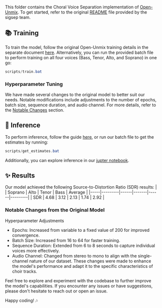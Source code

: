 This folder contains the Choral Voice Separation implementation of [Open-Unmix](https://github.com/sigsep/open-unmix-pytorch). To get started, refer to the original [README](OPEN_UNMIX_README.md) file provided by the sigsep team.

## 📚 Training
To train the model, follow the original Open-Unmix training details in the separate document [here](docs/training.md). Alternatively, you can run the provided batch file to perform training on all four voices (Bass, Tenor, Alto, and Soprano) in one go:
```powershell
scripts/train.bat
```

### Hyperparameter Tuning
We have made several changes to the original model to better suit our needs. Notable modifications include adjustments to the number of epochs, batch size, sequence duration, and audio channel. For more details, refer to the [Notable Changes](#notable-changes-from-the-original-model) section.

## 🤔 Inference
To perform inference, follow the guide [here](docs/inference.md), or run our batch file to get the estimates by running:
```powershell
scripts/get_estimates.bat
```
Additionally, you can explore inference in our [jupter notebook](inference.ipynb).

## ✨ Results
Our model achieved the following Source-to-Distortion Ratio (SDR) results:
|     | Soprano | Alto | Tenor | Bass | Average |
|-----|---------|------|-------|------|---------|
| SDR |   4.68  | 3.12 |  2.13 | 1.74 |   2.92  |

### Notable Changes from the Original Model
Hyperparameter Adjustments
- Epochs: Increased from variable to a fixed value of 200 for improved convergence.
- Batch Size: Increased from 16 to 64 for faster training.
- Sequence Duration: Extended from 6 to 8 seconds to capture individual voices more effectively.
- Audio Channel: Changed from stereo to mono to align with the single-channel nature of our dataset.
These changes were made to enhance the model's performance and adapt it to the specific characteristics of choir tracks.

Feel free to explore and experiment with the codebase to further improve the model's capabilities. If you encounter any issues or have suggestions, please don't hesitate to reach out or open an issue.

Happy coding! 🎶